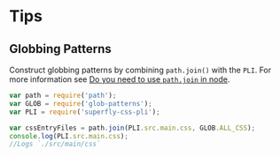 # Tips

## Globbing Patterns

Construct globbing patterns by combining `path.join()` with the `PLI`.  For more information see [Do you need to use `path.join` in node](http://stackoverflow.com/questions/9756567/do-you-need-to-use-path-join-in-node-js).

``` javascript
var path = require('path');
var GLOB = require('glob-patterns');
var PLI = require('superfly-css-pli');

var cssEntryFiles = path.join(PLI.src.main.css, GLOB.ALL_CSS);
console.log(PLI.src.main.css);
//Logs `./src/main/css`
```
